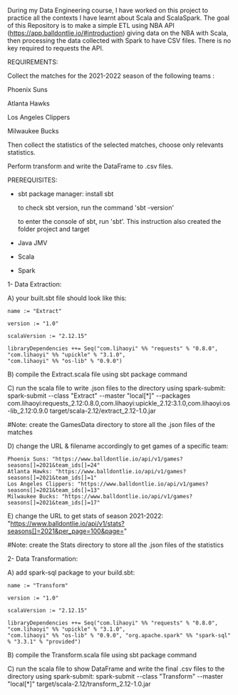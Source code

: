 During my Data Engineering course, I have worked on this project to practice all the contexts I have learnt about Scala and ScalaSpark. 
The goal of this Repository is to make a simple ETL using NBA API (https://app.balldontlie.io/#introduction) giving data on the NBA with Scala, then processing the data collected with Spark to have CSV files. There is no key required to requests the API.

REQUIREMENTS:

Collect the matches for the 2021-2022 season of the following teams :

Phoenix Suns

Atlanta Hawks

Los Angeles Clippers

Milwaukee Bucks

Then collect the statistics of the selected matches, choose only relevants statistics. 

Perform transform and write the DataFrame to .csv files.

PREREQUISITES: 
- sbt package manager: install sbt

  to check sbt version, run the command 'sbt -version'

  to enter the console of sbt, run 'sbt'. This instruction also created the folder project and target
  
- Java JMV
- Scala
- Spark

1- Data Extraction: 

A) your built.sbt file should look like this:

    name := "Extract"

    version := "1.0"

    scalaVersion := "2.12.15"

    libraryDependencies ++= Seq("com.lihaoyi" %% "requests" % "0.8.0", "com.lihaoyi" %% "upickle" % "3.1.0",
    "com.lihaoyi" %% "os-lib" % "0.9.0")

B) compile the Extract.scala file using sbt package command

C) run the scala file to write .json files to the directory using spark-submit: 
spark-submit --class "Extract" --master "local[*]" --packages com.lihaoyi:requests_2.12:0.8.0,com.lihaoyi:upickle_2.12:3.1.0,com.lihaoyi:os-lib_2.12:0.9.0 target/scala-2.12/extract_2.12-1.0.jar

#Note: create the GamesData directory to store all the .json files of the matches

D) change the URL & filename accordingly to get games of a specific team: 
    
    Phoenix Suns: "https://www.balldontlie.io/api/v1/games?seasons[]=2021&team_ids[]=24"
    Atlanta Hawks: "https://www.balldontlie.io/api/v1/games?seasons[]=2021&team_ids[]=1"
    Los Angeles Clippers: "https://www.balldontlie.io/api/v1/games?seasons[]=2021&team_ids[]=13"
    Milwaukee Bucks: "https://www.balldontlie.io/api/v1/games?seasons[]=2021&team_ids[]=17"

E) change the URL to get stats of season 2021-2022:
    "https://www.balldontlie.io/api/v1/stats?seasons[]=2021&per_page=100&page=" 
    
#Note: create the Stats directory to store all the .json files of the statistics
    
2- Data Transformation: 

A) add spark-sql package to your build.sbt: 

    name := "Transform"
    
    version := "1.0"
    
    scalaVersion := "2.12.15"
    
    libraryDependencies ++= Seq("com.lihaoyi" %% "requests" % "0.8.0", "com.lihaoyi" %% "upickle" % "3.1.0", 
    "com.lihaoyi" %% "os-lib" % "0.9.0", "org.apache.spark" %% "spark-sql" % "3.3.1" % "provided")

B) compile the Transform.scala file using sbt package command

C) run the scala file to show DataFrame and write the final .csv files to the directory using spark-submit: 
    spark-submit --class "Transform" --master "local[*]" target/scala-2.12/transform_2.12-1.0.jar
